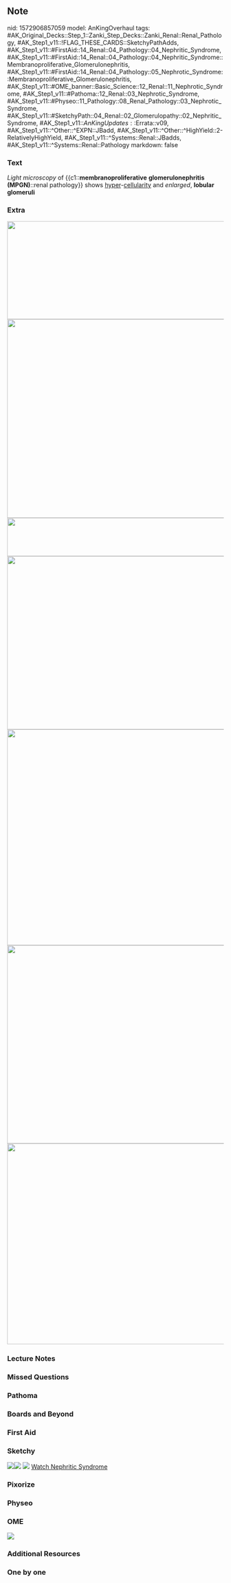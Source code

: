 ## Note
nid: 1572906857059
model: AnKingOverhaul
tags: #AK_Original_Decks::Step_1::Zanki_Step_Decks::Zanki_Renal::Renal_Pathology, #AK_Step1_v11::!FLAG_THESE_CARDS::SketchyPathAdds, #AK_Step1_v11::#FirstAid::14_Renal::04_Pathology::04_Nephritic_Syndrome, #AK_Step1_v11::#FirstAid::14_Renal::04_Pathology::04_Nephritic_Syndrome::Membranoproliferative_Glomerulonephritis, #AK_Step1_v11::#FirstAid::14_Renal::04_Pathology::05_Nephrotic_Syndrome::Membranoproliferative_Glomerulonephritis, #AK_Step1_v11::#OME_banner::Basic_Science::12_Renal::11_Nephrotic_Syndrome, #AK_Step1_v11::#Pathoma::12_Renal::03_Nephrotic_Syndrome, #AK_Step1_v11::#Physeo::11_Pathology::08_Renal_Pathology::03_Nephrotic_Syndrome, #AK_Step1_v11::#SketchyPath::04_Renal::02_Glomerulopathy::02_Nephritic_Syndrome, #AK_Step1_v11::$AnKingUpdates::$Errata::v09, #AK_Step1_v11::^Other::^EXPN::JBadd, #AK_Step1_v11::^Other::^HighYield::2-RelativelyHighYield, #AK_Step1_v11::^Systems::Renal::JBadds, #AK_Step1_v11::^Systems::Renal::Pathology
markdown: false

### Text
<i>Light microscopy</i> of {{c1::<b>membranoproliferative</b>
<b>glomerulonephritis</b> <b>(MPGN)</b>::renal pathology}} shows
<u>hyper</u>-<u>cellularity</u> and <i>enlarged</i>, <b>lobular</b>
<b>glomeruli</b>

### Extra
<div><img src="Screen%20Shot%202019-11-05%20at%209.05.46%20AM.png"
draggable="false" style="height: 228px; width: 626px;" class=
""></div>
<div><img src="Screen%20Shot%202019-11-02%20at%201.27.49%20PM.png"
class="" style="height: 462px; width: 526px;"></div>
<div>
  <img src="Screen%20Shot%202019-11-02%20at%201.28.08%20PM.png"
  draggable="false" style="height: 89px; width: 1030px;" class="">
  <div><img src="paste-1665064331379146_1566160514431.png"
  draggable="false" style="height: 403px; width: 1030px;" class="">
  <img src="Screen%20Shot%202019-11-02%20at%201.26.56%20PM.png"
  draggable="false" style="height: 502px; width: 941px;" class="">
  <img src="Screen%20Shot%202019-11-02%20at%201.27.40%20PM.png"
  draggable="false" style="height: 461px; width: 550px;" class="">
  <img src="Screen%20Shot%202019-11-02%20at%201.27.30%20PM.png"
  draggable="false" style="height: 467px; width: 869px;" class=
  ""></div>
</div>

### Lecture Notes


### Missed Questions


### Pathoma


### Boards and Beyond


### First Aid


### Sketchy
<img src=
"Screen%20Shot%202019-11-04%20at%204.53.19%20PM.png"><img src=
"Screen%20Shot%202019-11-02%20at%201.27.49%20PM.png"> <img src=
"Screen%20Shot%202019-12-28%20at%206.28.49%20PM_1566160514431.JPG">
<a href=
"https://dashboard.sketchy.com/study/medical/courses/medical-pathophysiology/units/medical-pathophysiology-renal/videos/medical-pathophysiology-renal-glomerulopathy-nephritic-syndrome?utm_source=anki&utm_medium=partnership&utm_campaign=february_update&utm_content=medical">
Watch Nephritic Syndrome</a>

### Pixorize


### Physeo


### OME
<div class="ome-widget">
  <a href=
  "https://onlinemeded.org/spa/renal/nephrotic-syndrome/acquire?ref=anki">
  <img src="_OME_AnkiFlashcards_Lesson_6.png"></a>
</div>

### Additional Resources


### One by one

